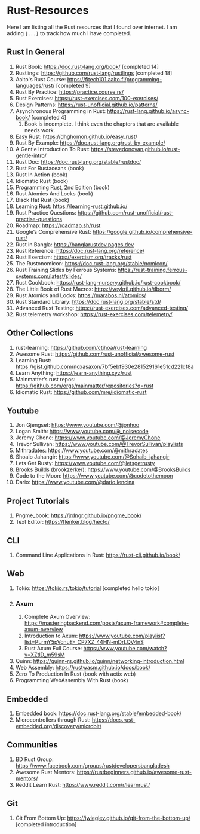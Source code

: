 # Rust-Resources
Here I am listing all the Rust resources that I found over internet. I am adding `[...]` to track how much I have completed.

## Rust In General
1. Rust Book: https://doc.rust-lang.org/book/ [completed 14]
2. Rustlings: https://github.com/rust-lang/rustlings [completed 18]
3. Aalto's Rust Course: https://fitech101.aalto.fi/programming-languages/rust/ [completed 9]
4. Rust By Practice: https://practice.course.rs/
5. Rust Exercises: https://rust-exercises.com/100-exercises/
6. Design Patterns: https://rust-unofficial.github.io/patterns/
7. Asynchronous Programming in Rust: https://rust-lang.github.io/async-book/ [completed 4]
   1. Book is incomplete. I think even the chapters that are available needs work.
8. Easy Rust: https://dhghomon.github.io/easy_rust/
9. Rust By Example: https://doc.rust-lang.org/rust-by-example/
10. A Gentle Introduction To Rust: https://stevedonovan.github.io/rust-gentle-intro/
11. Rust Doc: https://doc.rust-lang.org/stable/rustdoc/
12. Rust For Rustaceans (book)
13. Rust In Action (book)
14. Idiomatic Rust (book)
15. Programming Rust, 2nd Edition (book)
16. Rust Atomics And Locks (book)
17. Black Hat Rust (book)
18. Learning Rust: https://learning-rust.github.io/
19. Rust Practice Questions: https://github.com/rust-unofficial/rust-practise-questions
20. Roadmap: https://roadmap.sh/rust
21. Google’s Comprehensive Rust: https://google.github.io/comprehensive-rust/
22. Rust in Bangla: https://banglarustdev.pages.dev
23. Rust Reference: https://doc.rust-lang.org/reference/
24. Rust Exercism: https://exercism.org/tracks/rust
25. The Rustonomicon: https://doc.rust-lang.org/stable/nomicon/
26. Rust Training Slides by Ferrous Systems: https://rust-training.ferrous-systems.com/latest/slides/
27. Rust Cookbook: https://rust-lang-nursery.github.io/rust-cookbook/
28. The Little Book of Rust Macros: https://veykril.github.io/tlborm/
29. Rust Atomics and Locks: https://marabos.nl/atomics/
30. Rust Standard Library: https://doc.rust-lang.org/stable/std/
31. Advanced Rust Testing: https://rust-exercises.com/advanced-testing/
32. Rust telemetry workshop: https://rust-exercises.com/telemetry/


## Other Collections
1. rust-learning: https://github.com/ctjhoa/rust-learning
2. Awesome Rust: https://github.com/rust-unofficial/awesome-rust
3. Learning Rust: https://gist.github.com/noxasaxon/7bf5ebf930e281529161e51cd221cf8a
4. Learn Anything: https://learn-anything.xyz/rust
5. Mainmatter’s rust repos: https://github.com/orgs/mainmatter/repositories?q=rust
6. Idiomatic Rust: https://github.com/mre/idiomatic-rust


## Youtube
1. Jon Gjengset: https://www.youtube.com/@jonhoo
2. Logan Smith: https://www.youtube.com/@_noisecode
3. Jeremy Chone: https://www.youtube.com/@JeremyChone
4. Trevor Sullivan: https://www.youtube.com/@TrevorSullivan/playlists
5. Mithradates: https://www.youtube.com/@mithradates
6. Shoaib Jahangir: https://www.youtube.com/@Sohaib_jahangir
7. Lets Get Rusty: https://www.youtube.com/@letsgetrusty
8. Brooks Builds (brookzerker): https://www.youtube.com/@BrooksBuilds
9. Code to the Moon: https://www.youtube.com/@codetothemoon
10. Dario: https://www.youtube.com/@dario.lencina


## Project Tutorials 
1. Pngme_book: https://jrdngr.github.io/pngme_book/
2. Text Editor: https://flenker.blog/hecto/


## CLI
1. Command Line Applications in Rust: https://rust-cli.github.io/book/


## Web
1. Tokio: https://tokio.rs/tokio/tutorial [completed hello tokio]
2. ### Axum
   1. Complete Axum Overview: https://masteringbackend.com/posts/axum-framework#complete-axum-overview
   2. Introduction to Axum: https://www.youtube.com/playlist?list=PLrmY5pVcnuE-_CP7XZ_44HN-mDrLQV4nS
   3. Rust Axum Full Course: https://www.youtube.com/watch?v=XZtlD_m59sM
3. Quinn: https://quinn-rs.github.io/quinn/networking-introduction.html
4. Web Assembly: https://rustwasm.github.io/docs/book/
5. Zero To Production In Rust (book with actix web)
6. Programming WebAssembly With Rust (book)


## Embedded
1. Embedded book: https://doc.rust-lang.org/stable/embedded-book/
2. Microcontrollers through Rust: https://docs.rust-embedded.org/discovery/microbit/


## Communities
1. BD Rust Group: https://www.facebook.com/groups/rustdevelopersbangladesh
2. Awesome Rust Mentors: https://rustbeginners.github.io/awesome-rust-mentors/
3. Reddit Learn Rust: https://www.reddit.com/r/learnrust/


## Git
1. Git From Bottom Up: https://jwiegley.github.io/git-from-the-bottom-up/ [completed introduction]

